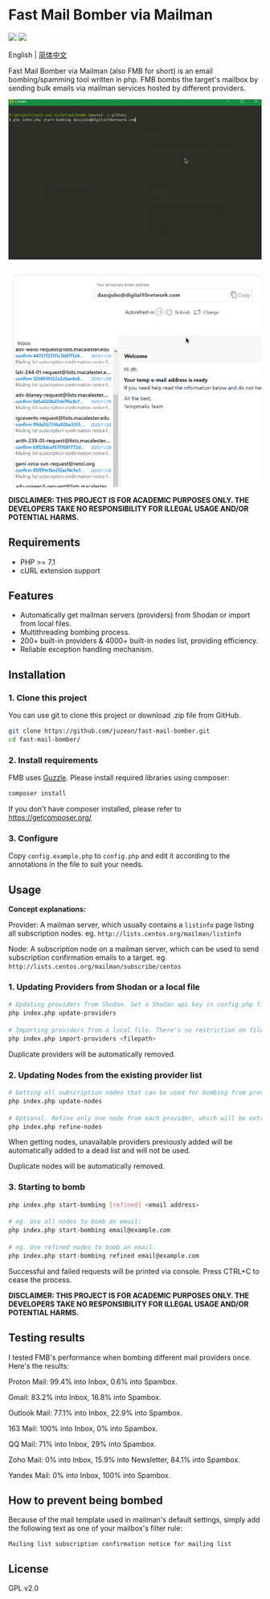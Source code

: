 # Fast Mail Bomber via Mailman

![](https://badgen.net/badge/PHP/%3E=7.1/blue)
![](https://badgen.net/badge/license/GPL%20v2.0/green)

English | [简体中文](README_zh-CN.md)

Fast Mail Bomber via Mailman (also FMB for short) is an email bombing/spamming tool written in php. FMB bombs the target's mailbox by sending bulk emails via mailman services hosted by different providers.

![](fmb1.gif)

![](fmb2.gif)

**DISCLAIMER: THIS PROJECT IS FOR ACADEMIC PURPOSES ONLY. THE DEVELOPERS TAKE NO RESPONSIBILITY FOR ILLEGAL USAGE AND/OR POTENTIAL HARMS.**

## Requirements

- PHP >= 7.1
- cURL extension support

## Features

- Automatically get mailman servers (providers) from Shodan or import from local files.
- Multithreading bombing process.
- 200+ built-in providers & 4000+ built-in nodes list, providing efficiency.
- Reliable exception handling mechanism.

## Installation

### 1. Clone this project

You can use git to clone this project or download .zip file from GitHub.

```bash
git clone https://github.com/juzeon/fast-mail-bomber.git
cd fast-mail-bomber/
```

### 2. Install requirements

FMB uses [Guzzle](https://github.com/guzzle/guzzle). Please install required libraries using composer:

```bash
composer install
```

If you don't have composer installed, please refer to <https://getcomposer.org/>

### 3. Configure

Copy `config.example.php` to `config.php` and edit it according to the annotations in the file to suit your needs.

## Usage

**Concept explanations:**

Provider: A mailman server, which usually contains a `listinfo` page listing all subscription nodes. eg. `http://lists.centos.org/mailman/listinfo`

Node: A subscription node on a mailman server, which can be used to send subscription confirmation emails to a target. eg. `http://lists.centos.org/mailman/subscribe/centos`

### 1. Updating Providers from Shodan or a local file

```bash
# Updating providers from Shodan. Set a Shodan api key in config.php first.
php index.php update-providers

# Importing providers from a local file. There's no restriction on file format/pattern since FMB uses RegExp to match provider urls.
php index.php import-providers <filepath>
```

Duplicate providers will be automatically removed.

### 2. Updating Nodes from the existing provider list

```bash
# Getting all subscription nodes that can be used for bombing from providers.
php index.php update-nodes

# Optional. Refine only one node from each provider, which will be extracted into a different file.
php index.php refine-nodes
```

When getting nodes, unavailable providers previously added will be automatically added to a dead list and will not be used.

Duplicate nodes will be automatically removed.

### 3. Starting to bomb

```bash
php index.php start-bombing [refined] <email address>

# eg. Use all nodes to bomb an email:
php index.php start-bombing email@example.com

# eg. Use refined nodes to bomb an email:
php index.php start-bombing refined email@example.com
```

Successful and failed requests will be printed via console. Press CTRL+C to cease the process.

**DISCLAIMER: THIS PROJECT IS FOR ACADEMIC PURPOSES ONLY. THE DEVELOPERS TAKE NO RESPONSIBILITY FOR ILLEGAL USAGE AND/OR POTENTIAL HARMS.**

## Testing results

I tested FMB's performance when bombing different mail providers once. Here's the results:

Proton Mail: 99.4% into Inbox, 0.6% into Spambox.

Gmail: 83.2% into Inbox, 16.8% into Spambox.

Outlook Mail: 77.1% into Inbox, 22.9% into Spambox.

163 Mail: 100% into Inbox, 0% into Spambox.

QQ Mail: 71% into Inbox, 29% into Spambox.

Zoho Mail: 0% into Inbox, 15.9% into Newsletter, 84.1% into Spambox.

Yandex Mail: 0% into Inbox, 100% into Spambox.

## How to prevent being bombed

Because of the mail template used in mailman's default settings, simply add the following text as one of your mailbox's filter rule:

```
Mailing list subscription confirmation notice for mailing list
```

## License

GPL v2.0